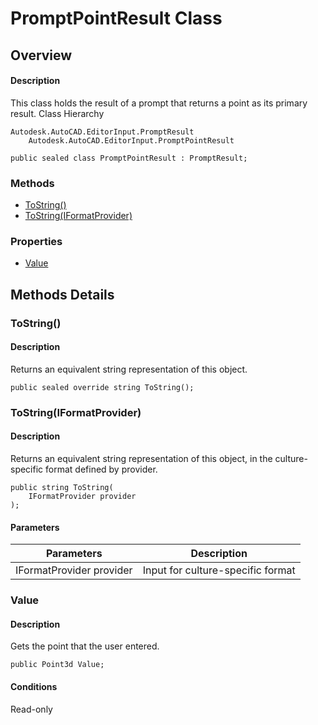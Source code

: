 # PromptPointResult Class

## Overview

#### Description
This class holds the result of a prompt that returns a point as its primary result.
Class Hierarchy
```text
Autodesk.AutoCAD.EditorInput.PromptResult
    Autodesk.AutoCAD.EditorInput.PromptPointResult
```

```text
public sealed class PromptPointResult : PromptResult;
```

### Methods

- [ToString()](#tostring())
- [ToString(IFormatProvider)](#tostring(iformatprovider))

### Properties

- [Value](#value)


## Methods Details

### ToString()

#### Description
Returns an equivalent string representation of this object.
```text
public sealed override string ToString();
```

### ToString(IFormatProvider)

#### Description
Returns an equivalent string representation of this object, in the culture-specific format defined by provider.
```text
public string ToString(
    IFormatProvider provider
);
```

#### Parameters

| Parameters | Description |
| --- | --- |
| IFormatProvider provider | Input for culture-specific format |

### Value

#### Description
Gets the point that the user entered.
```text
public Point3d Value;
```

#### Conditions
Read-only